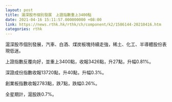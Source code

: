 ```yaml
---
layout: post
title: 滬深股市個別發展　上證指數重上3400點
date: 2021-04-16 15:11:57.000000000 +08:00
link: https://news.rthk.hk/rthk/ch/component/k2/1586144-20210416.htm
categories: rthk
---
```


滬深股市個別發展，汽車、白酒、煤炭板塊持續走強，稀土、化工、半導體股份表現低迷。

上證指數反覆向好，並重上3400點，收報3426點，升27點，升幅0.81%。

深證成份指數收報13720點，升40點，升幅0.3%。

創業板指數收報2783點，跌7點，跌幅0.26%。

全星期計，滬股跌0.7%。
